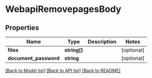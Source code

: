 # WebapiRemovepagesBody

## Properties
Name | Type | Description | Notes
------------ | ------------- | ------------- | -------------
**files** | **string[]** |  | [optional] 
**document_password** | **string** |  | [optional] 

[[Back to Model list]](../../README.md#documentation-for-models) [[Back to API list]](../../README.md#documentation-for-api-endpoints) [[Back to README]](../../README.md)

